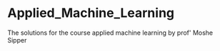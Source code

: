 # Applied_Machine_Learning
The solutions for the course applied machine learning by prof' Moshe Sipper
